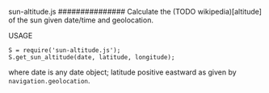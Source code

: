 sun-altitude.js
###############
Calculate the (TODO wikipedia)[altitude] of the sun given date/time and geolocation.

USAGE
```
S = require('sun-altitude.js');
S.get_sun_altitude(date, latitude, longitude);
```
where date is any date object; latitude positive eastward as given by ```navigation.geolocation```.
